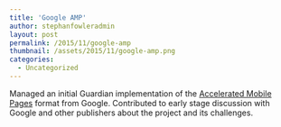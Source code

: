 ```yaml
---
title: 'Google AMP'
author: stephanfowleradmin
layout: post
permalink: /2015/11/google-amp
thumbnail: /assets/2015/11/google-amp.png
categories:
  - Uncategorized
---
```


Managed an initial Guardian implementation of the [Accelerated Mobile Pages](https://www.ampproject.org/) format from Google. Contributed to early stage discussion with Google and other publishers about the project and its challenges.


